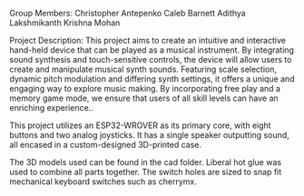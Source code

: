 Group Members:
Christopher Antepenko
Caleb Barnett
Adithya Lakshmikanth
Krishna Mohan

Project Description:
This project aims to create an intuitive and interactive hand-held device that can be played as a musical instrument. By integrating sound synthesis and touch-sensitive controls, the device will allow users to create and manipulate musical synth sounds. Featuring scale selection, dynamic pitch modulation and differing synth settings, it offers a unique and engaging way to explore music making. By incorporating free play and a memory game mode, we ensure that users of all skill levels can have an enriching experience..

This project utilizes an ESP32-WROVER as its primary core, with eight buttons and two analog joysticks. It has a single speaker outputting sound, all encased in a custom-designed 3D-printed case.

The 3D models used can be found in the cad folder. Liberal hot glue was used to combine all parts together. The switch holes are sized to snap fit mechanical keyboard switches such as cherrymx.
